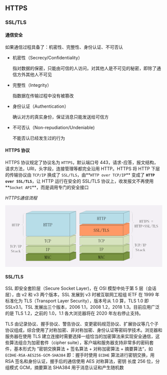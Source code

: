 ## HTTPS

### SSL/TLS

#### 通信安全

如果通信过程具备了：机密性、完整性、身份认证、不可否认

* 机密性（Secrecy/Confidentiality）

  指对数据的保密，只能由可信的人访问，对其他人是不可见的秘密，即除了通信方外其他人不可见

* 完整性（Integrity）

  指数据在传输过程中没有被篡改

* 身份认证（Authentication）

  确认对方的真实身份，保证消息只能发送给可信方

* 不可否认（Non-repudiation/Undeniable)

  不能否认已经发生过的行为

#### HTTPS 协议

HTTPS 协议规定了协议名为 `HTTPS`，默认端口号 443，请求-应答，报文结构，请求方法，URI，头字段，连接管理等都完全沿用 HTTP。HTTPS 将 HTTP 下层的传输协议由 `TCP/IP` 换成了 `SSL/TLS`，由**`HTTP over TCP/IP`** 变成了 **`HTTP over SSL/TLS`**，让 HTTP 运行在安全的 SSL/TLS 协议上，收发报文不再使用**`Socket API`**，而是调用专门的安全接口

*HTTPS通信流程* 

![](../Images/HTTPS通信流程.png)

#### SSL/TLS

SSL 即安全套阶层（Secure Socket Layer)，在 OSI 模型中处于第 5 层（会话层），由 v2 和 v3 两个版本，SSL 发展到 v3 时被互联网工程组 IETF 在 1999 年标准化为 TLS（Transport Layer Security），版本号从 1.0 算，TLS 1.0 即 SSLv3.1。TSL 发展出三个版本，2006 1.1，2008 1.2，2018 1.3。目前应用广泛的是 TLS 1.2，之前的 1.0，1.1 各大浏览器将在 2020 年左右停止支持。

TLS 由记录协议、握手协议、警告协议、变更密码规范协议、扩展协议等几个子协议组成，综合使用了对称加密、非对称加密、身份认证等密码学技术。浏览器和服务器在使用 TLS 建立连接时需要选择一组恰当的加密算法来实现安全通信，这些算法组合为加密套件（cipher suite），客户端和服务器支持非常多的密码套件，基本形式为 ”密钥交换算法 + 签名算法 + 对称加密算法 + 摘要算法“，如 `ECDHE-RSA-AES256-GCM-SHA384` 即：握手时使用 `ECDHE` 算法进行密钥交换，用 RSA 签名和身份认证，握手后的通信使用 AES 对称算法，密钥 长度 256 位，分组模式 GCM，摘要算法 SHA384 用于消息认证和产生随机数

